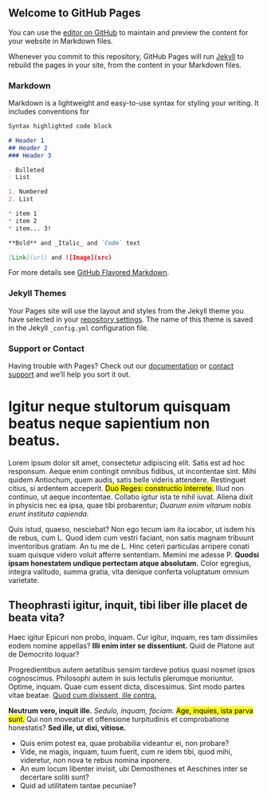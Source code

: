 ## Welcome to GitHub Pages

You can use the [editor on GitHub](https://github.com/PhiBli/phibli.github.io/edit/master/index.md) to maintain and preview the content for your website in Markdown files.

Whenever you commit to this repository, GitHub Pages will run [Jekyll](https://jekyllrb.com/) to rebuild the pages in your site, from the content in your Markdown files.

### Markdown

Markdown is a lightweight and easy-to-use syntax for styling your writing. It includes conventions for

```markdown
Syntax highlighted code block

# Header 1
## Header 2
### Header 3

- Bulleted
- List

1. Numbered
2. List

* item 1
* item 2
* item... 3!

**Bold** and _Italic_ and `Code` text

[Link](url) and ![Image](src)
```


For more details see [GitHub Flavored Markdown](https://guides.github.com/features/mastering-markdown/).

### Jekyll Themes

Your Pages site will use the layout and styles from the Jekyll theme you have selected in your [repository settings](https://github.com/PhiBli/phibli.github.io/settings). The name of this theme is saved in the Jekyll `_config.yml` configuration file.

### Support or Contact

Having trouble with Pages? Check out our [documentation](https://help.github.com/categories/github-pages-basics/) or [contact support](https://github.com/contact) and we’ll help you sort it out.

<div>
<h1>Igitur neque stultorum quisquam beatus neque sapientium non beatus.</h1>

<p>Lorem ipsum dolor sit amet, consectetur adipiscing elit. Satis est ad hoc responsum. Aeque enim contingit omnibus fidibus, ut incontentae sint. Mihi quidem Antiochum, quem audis, satis belle videris attendere. Restinguet citius, si ardentem acceperit. <mark>Duo Reges: constructio interrete.</mark> Illud non continuo, ut aeque incontentae. Collatio igitur ista te nihil iuvat. Aliena dixit in physicis nec ea ipsa, quae tibi probarentur; <i>Duarum enim vitarum nobis erunt instituta capienda.</i> </p>

<p>Quis istud, quaeso, nesciebat? Non ego tecum iam ita iocabor, ut isdem his de rebus, cum L. Quod idem cum vestri faciant, non satis magnam tribuunt inventoribus gratiam. An tu me de L. Hinc ceteri particulas arripere conati suam quisque videro voluit afferre sententiam. Memini me adesse P. <b>Quodsi ipsam honestatem undique pertectam atque absolutam.</b> Color egregius, integra valitudo, summa gratia, vita denique conferta voluptatum omnium varietate. </p>

<h2>Theophrasti igitur, inquit, tibi liber ille placet de beata vita?</h2>

<p>Haec igitur Epicuri non probo, inquam. Cur igitur, inquam, res tam dissimiles eodem nomine appellas? <b>Illi enim inter se dissentiunt.</b> Quid de Platone aut de Democrito loquar? </p>

<p>Progredientibus autem aetatibus sensim tardeve potius quasi nosmet ipsos cognoscimus. Philosophi autem in suis lectulis plerumque moriuntur. Optime, inquam. Quae cum essent dicta, discessimus. Sint modo partes vitae beatae. <a href="http://loripsum.net/" target="_blank">Quod cum dixissent, ille contra.</a> </p>

<p><b>Neutrum vero, inquit ille.</b> <i>Sedulo, inquam, faciam.</i> <mark>Age, inquies, ista parva sunt.</mark> Qui non moveatur et offensione turpitudinis et comprobatione honestatis? <b>Sed ille, ut dixi, vitiose.</b> </p>

<ul>
	<li>Quis enim potest ea, quae probabilia videantur ei, non probare?</li>
	<li>Vide, ne magis, inquam, tuum fuerit, cum re idem tibi, quod mihi, videretur, non nova te rebus nomina inponere.</li>
	<li>An eum locum libenter invisit, ubi Demosthenes et Aeschines inter se decertare soliti sunt?</li>
	<li>Quid ad utilitatem tantae pecuniae?</li>
</ul>


</div>
